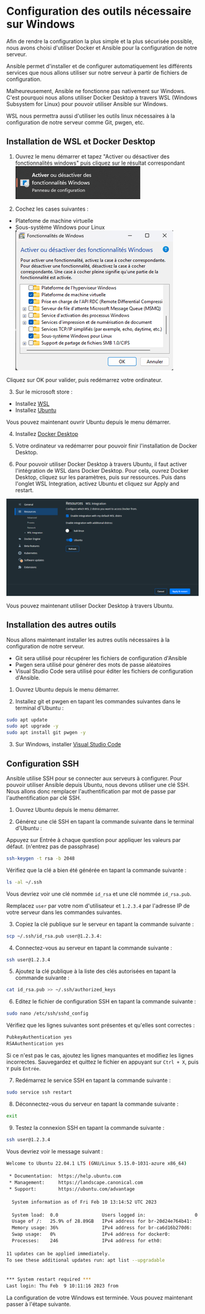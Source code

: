 # Configuration des outils nécessaire sur Windows

Afin de rendre la configuration la plus simple et la plus sécurisée possible, nous avons choisi d'utiliser Docker et Ansible pour la configuration de notre serveur. 

Ansible permet d'installer et de configurer automatiquement les différents services que nous allons utiliser sur notre serveur à partir de fichiers de configuration.

Malheureusement, Ansible ne fonctionne pas nativement sur Windows. C'est pourquoi nous allons utiliser Docker Desktop à travers WSL (Windows Subsystem for Linux) pour pouvoir utiliser Ansible sur Windows. 

WSL nous permettra aussi d'utiliser les outils linux nécessaires à la configuration de notre serveur comme Git, pwgen, etc.

## Installation de WSL et Docker Desktop

1. Ouvrez le menu démarrer et tapez "Activer ou désactiver des fonctionnalités windows" puis cliquez sur le résultat correspondant
![activer ou désactiver des fonctionnalités windows](./images/activer-desactiver.png)

2. Cochez les cases suivantes :
  - Platefome de machine virtuelle
  - Sous-système Windows pour Linux
![fonctionnalités windows](./images/fonctionalites.png)

Cliquez sur OK pour valider, puis redémarrez votre ordinateur.

3. Sur le microsoft store :
  - Installez [WSL](https://www.microsoft.com/store/productId/9P9TQF7MRM4R)
  - Installez [Ubuntu](https://www.microsoft.com/store/productId/9PN20MSR04DW)

Vous pouvez maintenant ouvrir Ubuntu depuis le menu démarrer.


4. Installez [Docker Desktop](https://www.docker.com/products/docker-desktop/)

5. Votre ordinateur va redémarrer pour pouvoir finir l'installation de Docker Desktop.

6. Pour pouvoir utiliser Docker Desktop à travers Ubuntu, il faut activer l'intégration de WSL dans Docker Desktop. Pour cela, ouvrez Docker Desktop, cliquez sur les paramètres, puis sur ressources. Puis dans l'onglet WSL Integration, activez Ubuntu et cliquez sur Apply and restart.

![docker desktop wsl](./images/wsl.png)

Vous pouvez maintenant utiliser Docker Desktop à travers Ubuntu.

## Installation des autres outils

Nous allons maintenant installer les autres outils nécessaires à la configuration de notre serveur. 
- Git sera utilisé pour récupérer les fichiers de configuration d'Ansible
- Pwgen sera utilisé pour générer des mots de passe aléatoires 
- Visual Studio Code sera utilisé pour éditer les fichiers de configuration d'Ansible.

1. Ouvrez Ubuntu depuis le menu démarrer.

2. Installez git et pwgen en tapant les commandes suivantes dans le terminal d'Ubuntu :

```bash
sudo apt update
sudo apt upgrade -y
sudo apt install git pwgen -y
```

3. Sur Windows, installer [Visual Studio Code](https://code.visualstudio.com/)

## Configuration SSH

Ansible utilise SSH pour se connecter aux serveurs à configurer. Pour pouvoir utiliser Ansible depuis Ubuntu, nous devons utiliser une clé SSH. Nous allons donc remplacer l'authentification par mot de passe par l'authentification par clé SSH.

1. Ouvrez Ubuntu depuis le menu démarrer.

2. Générez une clé SSH en tapant la commande suivante dans le terminal d'Ubuntu :

Appuyez sur Entrée à chaque question pour appliquer les valeurs par défaut. (n'entrez pas de passphrase)

```bash
ssh-keygen -t rsa -b 2048
```

Vérifiez que la clé a bien été générée en tapant la commande suivante :

```bash
ls -al ~/.ssh
```

Vous devriez voir une clé nommée `id_rsa` et une clé nommée `id_rsa.pub`.

Remplacez `user` par votre nom d'utilisateur et `1.2.3.4` par l'adresse IP de votre serveur dans les commandes suivantes.

3. Copiez la clé publique sur le serveur en tapant la commande suivante :

```bash
scp ~/.ssh/id_rsa.pub user@1.2.3.4:
```

4. Connectez-vous au serveur en tapant la commande suivante :

```bash
ssh user@1.2.3.4
```

5. Ajoutez la clé publique à la liste des clés autorisées en tapant la commande suivante :

```bash
cat id_rsa.pub >> ~/.ssh/authorized_keys
```

6. Editez le fichier de configuration SSH en tapant la commande suivante :

```bash
sudo nano /etc/ssh/sshd_config
```

Vérifiez que les lignes suivantes sont présentes et qu'elles sont correctes :

```bash
PubkeyAuthentication yes
RSAAuthentication yes
```

Si ce n'est pas le cas, ajoutez les lignes manquantes et modifiez les lignes incorrectes. Sauvegardez et quittez le fichier en appuyant sur `Ctrl + X`, puis `Y` puis `Entrée`.

7. Redémarrez le service SSH en tapant la commande suivante :

```bash
sudo service ssh restart
```

8. Déconnectez-vous du serveur en tapant la commande suivante :

```bash
exit
```

9. Testez la connexion SSH en tapant la commande suivante :

```bash
ssh user@1.2.3.4
```

Vous devriez voir le message suivant :

```bash
Welcome to Ubuntu 22.04.1 LTS (GNU/Linux 5.15.0-1031-azure x86_64)

 * Documentation:  https://help.ubuntu.com
 * Management:     https://landscape.canonical.com
 * Support:        https://ubuntu.com/advantage

  System information as of Fri Feb 10 13:14:52 UTC 2023

  System load:  0.0                Users logged in:                  0
  Usage of /:   25.9% of 28.89GB   IPv4 address for br-20d24e764b41: 
  Memory usage: 36%                IPv4 address for br-ca6d16b270d6: 
  Swap usage:   0%                 IPv4 address for docker0:         
  Processes:    246                IPv4 address for eth0:            

11 updates can be applied immediately.
To see these additional updates run: apt list --upgradable


*** System restart required ***
Last login: Thu Feb  9 10:11:16 2023 from 
```

La configuration de votre Windows est terminée. Vous pouvez maintenant passer à l'étape suivante.
